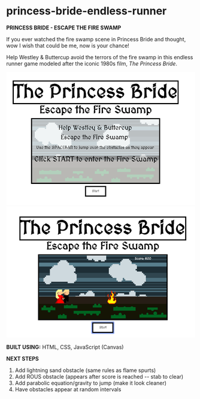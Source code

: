# princess-bride-endless-runner

**PRINCESS BRIDE - ESCAPE THE FIRE SWAMP**

If you ever watched the fire swamp scene in Princess Bride and thought, wow I wish that could be me, now is your chance!

Help Westley & Buttercup avoid the terrors of the fire swamp in this endless runner game modeled after the iconic 1980s film, *The Princess Bride*.

![image of opening screen](imgs/openingscreen.png)
![image of game play](imgs/gameplayscreen.png)

**BUILT USING:** HTML, CSS, JavaScript (Canvas)

**NEXT STEPS**

1) Add lightning sand obstacle (same rules as flame spurts)
2) Add ROUS obstacle (appears after score is reached -- stab to clear)
3) Add parabolic equation/gravity to jump (make it look cleaner)
4) Have obstacles appear at random intervals
